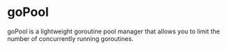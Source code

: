 # goPool
goPool is a lightweight goroutine pool manager that allows you to limit the number of concurrently running goroutines.
